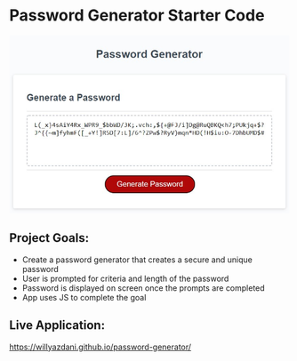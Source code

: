 # Password Generator Starter Code

![password-generator](develop/assets/pass-gen.jpg)

## Project Goals:
- Create a password generator that creates a secure and unique password
- User is prompted for criteria and length of the password
- Password is displayed on screen once the prompts are completed
- App uses JS to complete the goal

## Live Application:
https://willyazdani.github.io/password-generator/
